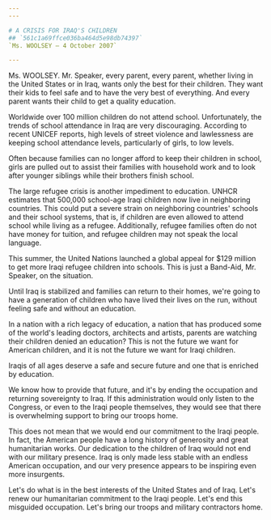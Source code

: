 ```yaml
---
---

# A CRISIS FOR IRAQ'S CHILDREN
## `561c1a69ffce036ba464d5e98db74397`
`Ms. WOOLSEY — 4 October 2007`

---
```



Ms. WOOLSEY. Mr. Speaker, every parent, every parent, whether living 
in the United States or in Iraq, wants only the best for their 
children. They want their kids to feel safe and to have the very best 
of everything. And every parent wants their child to get a quality 
education.

Worldwide over 100 million children do not attend school. 
Unfortunately, the trends of school attendance in Iraq are very 
discouraging. According to recent UNICEF reports, high levels of street 
violence and lawlessness are keeping school attendance levels, 
particularly of girls, to low levels.

Often because families can no longer afford to keep their children in 
school, girls are pulled out to assist their families with household 
work and to look after younger siblings while their brothers finish 
school.

The large refugee crisis is another impediment to education. UNHCR 
estimates that 500,000 school-age Iraqi children now live in 
neighboring countries. This could put a severe strain on neighboring 
countries' schools and their school systems, that is, if children are 
even allowed to attend school while living as a refugee. Additionally, 
refugee families often do not have money for tuition, and refugee 
children may not speak the local language.

This summer, the United Nations launched a global appeal for $129 
million to get more Iraqi refugee children into schools. This is just a 
Band-Aid, Mr. Speaker, on the situation.

Until Iraq is stabilized and families can return to their homes, 
we're going to have a generation of children who have lived their lives 
on the run, without feeling safe and without an education.

In a nation with a rich legacy of education, a nation that has 
produced some of the world's leading doctors, architects and artists, 
parents are watching their children denied an education? This is not 
the future we want for American children, and it is not the future we 
want for Iraqi children.

Iraqis of all ages deserve a safe and secure future and one that is 
enriched by education.

We know how to provide that future, and it's by ending the occupation 
and returning sovereignty to Iraq. If this administration would only 
listen to the Congress, or even to the Iraqi people themselves, they 
would see that there is overwhelming support to bring our troops home.

This does not mean that we would end our commitment to the Iraqi 
people. In fact, the American people have a long history of generosity 
and great humanitarian works. Our dedication to the children of Iraq 
would not end with our military presence. Iraq is only made less stable 
with an endless American occupation, and our very presence appears to 
be inspiring even more insurgents.

Let's do what is in the best interests of the United States and of 
Iraq. Let's renew our humanitarian commitment to the Iraqi people. 
Let's end this misguided occupation. Let's bring our troops and 
military contractors home.
